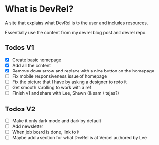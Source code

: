# What is DevRel?

A site that explains what DevRel is to the user and includes resources.

Essentially use the content from my devrel blog post and devrel repo.

## Todos V1

- [x] Create basic homepage
- [x] Add all the content
- [x] Remove down arrow and replace with a nice button on the homepage
- [ ] Fix mobile responsiveness issue of homepage
- [ ] Fix the picture that I have by asking a designer to redo it
- [ ] Get smooth scrolling to work with a ref
- [ ] Finish v1 and share with Lee, Shawn (& sam / tejas?)

## Todos V2

- [ ] Make it only dark mode and dark by default
- [ ] Add newsletter
- [ ] When job board is done, link to it
- [ ] Maybe add a section for what DevRel is at Vercel authored by Lee
